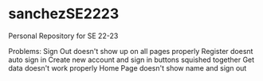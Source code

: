 # sanchezSE2223
Personal Repository for SE 22-23



Problems:
    Sign Out doesn't show up on all pages properly
    Register doesnt auto sign in
    Create new account and sign in buttons squished together
    Get data doesn't work properly
    Home Page doesn't show name and sign out